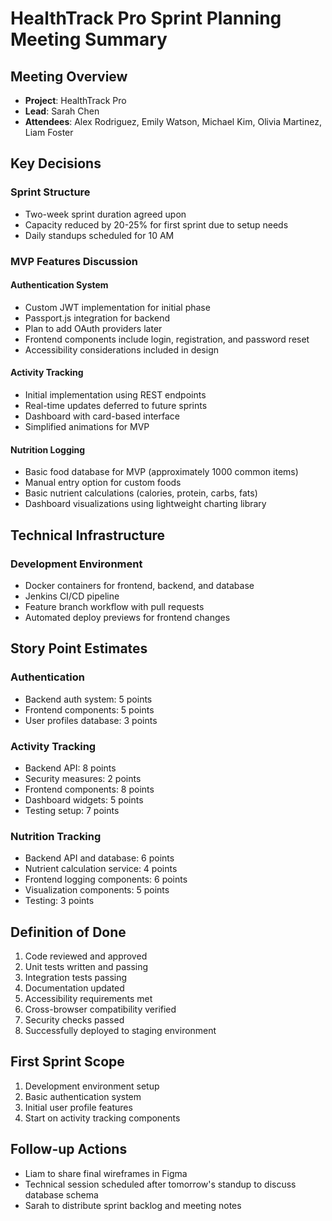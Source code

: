 # HealthTrack Pro Sprint Planning Meeting Summary

## Meeting Overview
- **Project**: HealthTrack Pro
- **Lead**: Sarah Chen
- **Attendees**: Alex Rodriguez, Emily Watson, Michael Kim, Olivia Martinez, Liam Foster

## Key Decisions

### Sprint Structure
- Two-week sprint duration agreed upon
- Capacity reduced by 20-25% for first sprint due to setup needs
- Daily standups scheduled for 10 AM

### MVP Features Discussion

#### Authentication System
- Custom JWT implementation for initial phase
- Passport.js integration for backend
- Plan to add OAuth providers later
- Frontend components include login, registration, and password reset
- Accessibility considerations included in design

#### Activity Tracking
- Initial implementation using REST endpoints
- Real-time updates deferred to future sprints
- Dashboard with card-based interface
- Simplified animations for MVP

#### Nutrition Logging
- Basic food database for MVP (approximately 1000 common items)
- Manual entry option for custom foods
- Basic nutrient calculations (calories, protein, carbs, fats)
- Dashboard visualizations using lightweight charting library

## Technical Infrastructure

### Development Environment
- Docker containers for frontend, backend, and database
- Jenkins CI/CD pipeline
- Feature branch workflow with pull requests
- Automated deploy previews for frontend changes

## Story Point Estimates

### Authentication
- Backend auth system: 5 points
- Frontend components: 5 points
- User profiles database: 3 points

### Activity Tracking
- Backend API: 8 points
- Security measures: 2 points
- Frontend components: 8 points
- Dashboard widgets: 5 points
- Testing setup: 7 points

### Nutrition Tracking
- Backend API and database: 6 points
- Nutrient calculation service: 4 points
- Frontend logging components: 6 points
- Visualization components: 5 points
- Testing: 3 points

## Definition of Done
1. Code reviewed and approved
2. Unit tests written and passing
3. Integration tests passing
4. Documentation updated
5. Accessibility requirements met
6. Cross-browser compatibility verified
7. Security checks passed
8. Successfully deployed to staging environment

## First Sprint Scope
1. Development environment setup
2. Basic authentication system
3. Initial user profile features
4. Start on activity tracking components

## Follow-up Actions
- Liam to share final wireframes in Figma
- Technical session scheduled after tomorrow's standup to discuss database schema
- Sarah to distribute sprint backlog and meeting notes
